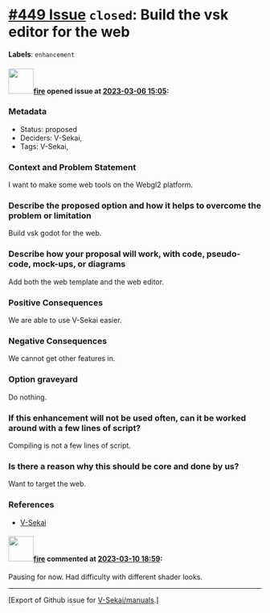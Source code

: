 # [\#449 Issue](https://github.com/V-Sekai/manuals/issues/449) `closed`: Build the vsk editor for the web
**Labels**: `enhancement`


#### <img src="https://avatars.githubusercontent.com/u/32321?u=c2e06a3d2b49a467aa907e54aa259516440267cc&v=4" width="50">[fire](https://github.com/fire) opened issue at [2023-03-06 15:05](https://github.com/V-Sekai/manuals/issues/449):

### Metadata

- Status: proposed <!-- draft | proposed | rejected | accepted | deprecated | superseded by -->
- Deciders: V-Sekai,
- Tags: V-Sekai,


### Context and Problem Statement

I want to make some web tools on the Webgl2 platform.

### Describe the proposed option and how it helps to overcome the problem or limitation

Build vsk godot for the web.

### Describe how your proposal will work, with code, pseudo-code, mock-ups, or diagrams

Add both the web template and the web editor.

### Positive Consequences

We are able to use V-Sekai easier.

### Negative Consequences

We cannot get other features in.

### Option graveyard

Do nothing.



### If this enhancement will not be used often, can it be worked around with a few lines of script?

Compiling is not a few lines of script.

### Is there a reason why this should be core and done by us?

Want to target the web.

### References

- [V-Sekai](https://v-sekai.org/)


#### <img src="https://avatars.githubusercontent.com/u/32321?u=c2e06a3d2b49a467aa907e54aa259516440267cc&v=4" width="50">[fire](https://github.com/fire) commented at [2023-03-10 18:59](https://github.com/V-Sekai/manuals/issues/449#issuecomment-1464257274):

Pausing for now. Had difficulty with different shader looks.


-------------------------------------------------------------------------------



[Export of Github issue for [V-Sekai/manuals](https://github.com/V-Sekai/manuals).]

